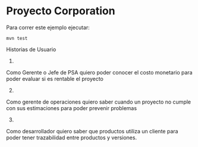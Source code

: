 # Proyecto Corporation

Para correr este ejemplo ejecutar:

```
mvn test
```

Historias de Usuario

1)
Como Gerente o Jefe de PSA
quiero poder conocer el costo monetario
para poder evaluar si es rentable el proyecto


2)
Como gerente de operaciones 
quiero saber cuando un proyecto
no cumple con sus estimaciones
para poder prevenir problemas

3)
Como desarrollador 
quiero saber que productos utiliza un cliente
para poder tener trazabilidad entre productos y versiones.

